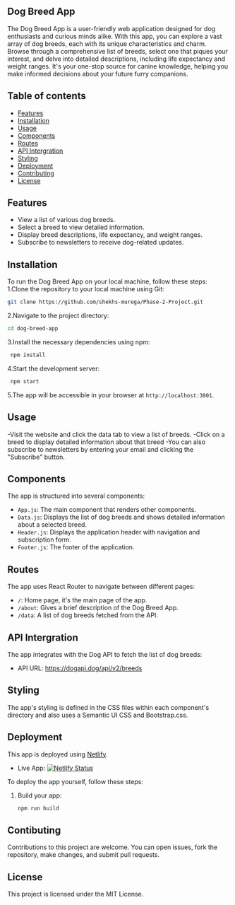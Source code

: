 ## Dog Breed App
The Dog Breed App is a user-friendly web application designed for dog enthusiasts and curious minds alike. With this app, you can explore a vast array of dog breeds, each with its unique characteristics and charm. Browse through a comprehensive list of breeds, select one that piques your interest, and delve into detailed descriptions, including life expectancy and weight ranges. It's your one-stop source for canine knowledge, helping you make informed decisions about your future furry companions.

## Table of contents
- [Features](#features)
 - [Installation](#installation)
- [Usage](#usage)
- [Components]()
- [Routes]()
- [API Intergration]()
- [Styling]()
- [Deployment]()
- [Contributing](#contributing)
- [License](#license)

## Features
- View a list of various dog breeds.
- Select a breed to view detailed information.
- Display breed descriptions, life expectancy, and weight ranges.
- Subscribe to newsletters to receive dog-related updates.

## Installation
To run the Dog Breed App on your local machine, follow these steps:
1.Clone the repository to your local machine using Git:
   ```bash
   git clone https://github.com/shekhs-murega/Phase-2-Project.git
   ```
2.Navigate to the project directory:
   ```bash
   cd dog-breed-app
   ```
3.Install the necessary dependencies using npm:
  ```bash
   npm install
   ```
4.Start the development server:
  ```bash
   npm start
   ```
5.The app will be accessible in your browser at `http://localhost:3001`.

## Usage
-Visit the website and click the data tab to view a list of breeds.
-Click on a breed to display detailed information about that breed 
-You can also subscribe to newsletters by entering your email and clicking the "Subscribe" button.

## Components
The app is structured into several components:
- `App.js`: The main component that renders other components.
- `Data.js`: Displays the list of dog breeds and shows detailed information about a selected breed.
- `Header.js`: Displays the application header with navigation and subscription form.
- `Footer.js`: The footer of the application.

## Routes
The app uses React Router to navigate between different pages:

- `/`: Home page, it's the main page of the app.
- `/about`: Gives a brief description of the  Dog Breed App.
- `/data`: A list of dog breeds fetched from the API.

## API Intergration
The app integrates with the Dog API to fetch the list of dog breeds:

  - API URL: https://dogapi.dog/api/v2/breeds

## Styling
The app's styling is defined in the CSS files within each component's directory and also uses a Semantic UI CSS and Bootstrap.css.

## Deployment
This app is deployed using [Netlify](https://www.netlify.com/).

- Live App: [![Netlify Status](https://api.netlify.com/api/v1/badges/2471de47-696b-4292-9c43-8dbd932ec456/deploy-status)](https://app.netlify.com/sites/cozy-strudel-8c4878/deploys)

To deploy the app yourself, follow these steps:

1. Build your app:
   ```bash
   npm run build
   ```

## Contibuting
Contributions to this project are welcome. You can open issues, fork the repository, make changes, and submit pull requests.

## License
This project is licensed under the MIT License.

